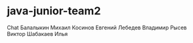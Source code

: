 # java-junior-team2
Chat
Балалыкин Михаил
Косинов Евгений
Лебедев Владимир
Рысев Виктор
Шабакаев Илья

